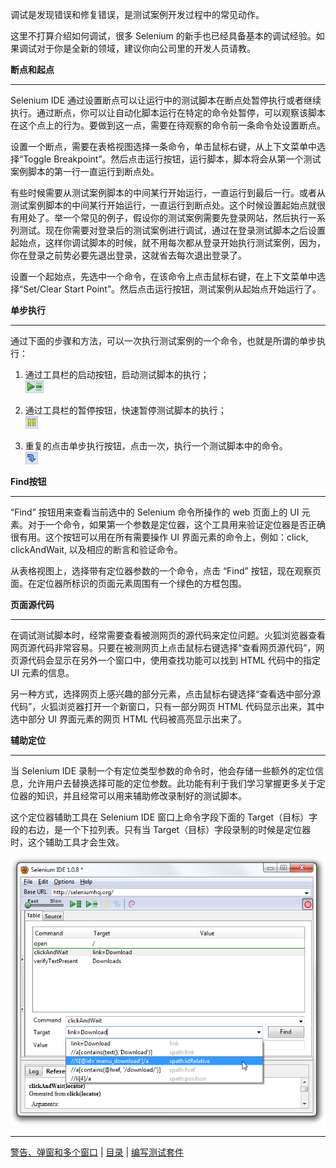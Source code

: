 调试是发现错误和修复错误，是测试案例开发过程中的常见动作。

这里不打算介绍如何调试，很多 Selenium 的新手也已经具备基本的调试经验。如果调试对于你是全新的领域，建议你向公司里的开发人员请教。

**断点和起点**

---
Selenium IDE 通过设置断点可以让运行中的测试脚本在断点处暂停执行或者继续执行。通过断点，你可以让自动化脚本运行在特定的命令处暂停，可以观察该脚本在这个点上的行为。要做到这一点，需要在待观察的命令前一条命令处设置断点。

设置一个断点，需要在表格视图选择一条命令，单击鼠标右键，从上下文菜单中选择“Toggle Breakpoint”。然后点击运行按钮，运行脚本，脚本将会从第一个测试案例脚本的第一行一直运行到断点处。

有些时候需要从测试案例脚本的中间某行开始运行，一直运行到最后一行。或者从测试案例脚本的中间某行开始运行，一直运行到断点处。这个时候设置起始点就很有用处了。举一个常见的例子，假设你的测试案例需要先登录网站，然后执行一系列测试。现在你需要对登录后的测试案例进行调试，通过在登录测试脚本之后设置起始点，这样你调试脚本的时候，就不用每次都从登录开始执行测试案例，因为，你在登录之前势必要先退出登录，这就省去每次退出登录了。

设置一个起始点，先选中一个命令，在该命令上点击鼠标右键，在上下文菜单中选择“Set/Clear Start Point”。然后点击运行按钮，测试案例从起始点开始运行了。

**单步执行**

---
通过下面的步骤和方法，可以一次执行测试案例的一个命令，也就是所谓的单步执行：

1. 通过工具栏的启动按钮，启动测试脚本的执行；  
![](images/chapt3_img09_Run.png)

2. 通过工具栏的暂停按钮，快速暂停测试脚本的执行；  
![](images/chapt3_img10_Pause.png)

3. 重复的点击单步执行按钮，点击一次，执行一个测试脚本中的命令。  
![](images/chapt3_img12_Step.png)

**Find按钮**

---
“Find” 按钮用来查看当前选中的 Selenium 命令所操作的 web 页面上的 UI 元素。对于一个命令，如果第一个参数是定位器，这个工具用来验证定位器是否正确很有用。这个按钮可以用在所有需要操作 UI 界面元素的命令上，例如：click, clickAndWait, 以及相应的断言和验证命令。

从表格视图上，选择带有定位器参数的一个命令，点击 “Find” 按钮，现在观察页面。在定位器所标识的页面元素周围有一个绿色的方框包围。

**页面源代码**

---
在调试测试脚本时，经常需要查看被测网页的源代码来定位问题。火狐浏览器查看网页源代码非常容易。只要在被测网页上点击鼠标右键选择“查看网页源代码”，网页源代码会显示在另外一个窗口中，使用查找功能可以找到 HTML 代码中的指定 UI 元素的信息。  

另一种方式，选择网页上感兴趣的部分元素，点击鼠标右键选择“查看选中部分源代码”，火狐浏览器打开一个新窗口，只有一部分网页 HTML 代码显示出来，其中选中部分 UI 界面元素的网页 HTML 代码被高亮显示出来了。

**辅助定位**

---
当 Selenium IDE 录制一个有定位类型参数的命令时，他会存储一些额外的定位信息，允许用户去替换选择可能的定位参数。此功能有利于我们学习掌握更多关于定位器的知识，并且经常可以用来辅助修改录制好的测试脚本。

这个定位器辅助工具在 Selenium IDE 窗口上命令字段下面的 Target（目标）字段的右边，是一个下拉列表。只有当 Target（目标）字段录制的时候是定位器时，这个辅助工具才会生效。

![](images/chapt3_img23_IDE_Locator_Assistance.png)


---
[警告、弹窗和多个窗口](Alert.md) | [目录](README.md) | [编写测试套件](TestSuite.md)
